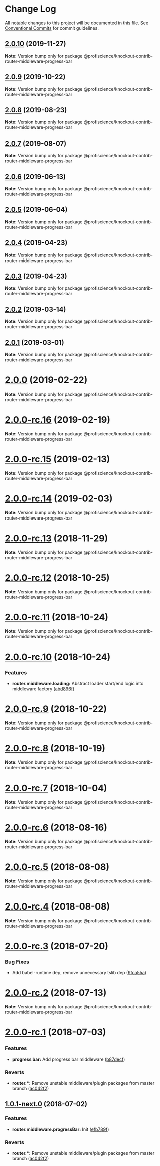 # Change Log

All notable changes to this project will be documented in this file.
See [Conventional Commits](https://conventionalcommits.org) for commit guidelines.

## [2.0.10](https://github.com/Profiscience/knockout-contrib/compare/@profiscience/knockout-contrib-router-middleware-progress-bar@2.0.9...@profiscience/knockout-contrib-router-middleware-progress-bar@2.0.10) (2019-11-27)

**Note:** Version bump only for package @profiscience/knockout-contrib-router-middleware-progress-bar





## [2.0.9](https://github.com/Profiscience/knockout-contrib/compare/@profiscience/knockout-contrib-router-middleware-progress-bar@2.0.8...@profiscience/knockout-contrib-router-middleware-progress-bar@2.0.9) (2019-10-22)

**Note:** Version bump only for package @profiscience/knockout-contrib-router-middleware-progress-bar





## [2.0.8](https://github.com/Profiscience/knockout-contrib/compare/@profiscience/knockout-contrib-router-middleware-progress-bar@2.0.7...@profiscience/knockout-contrib-router-middleware-progress-bar@2.0.8) (2019-08-23)

**Note:** Version bump only for package @profiscience/knockout-contrib-router-middleware-progress-bar





## [2.0.7](https://github.com/Profiscience/knockout-contrib/compare/@profiscience/knockout-contrib-router-middleware-progress-bar@2.0.6...@profiscience/knockout-contrib-router-middleware-progress-bar@2.0.7) (2019-08-07)

**Note:** Version bump only for package @profiscience/knockout-contrib-router-middleware-progress-bar

## [2.0.6](https://github.com/Profiscience/knockout-contrib/compare/@profiscience/knockout-contrib-router-middleware-progress-bar@2.0.5...@profiscience/knockout-contrib-router-middleware-progress-bar@2.0.6) (2019-06-13)

**Note:** Version bump only for package @profiscience/knockout-contrib-router-middleware-progress-bar

## [2.0.5](https://github.com/Profiscience/knockout-contrib/compare/@profiscience/knockout-contrib-router-middleware-progress-bar@2.0.4...@profiscience/knockout-contrib-router-middleware-progress-bar@2.0.5) (2019-06-04)

**Note:** Version bump only for package @profiscience/knockout-contrib-router-middleware-progress-bar

## [2.0.4](https://github.com/Profiscience/knockout-contrib/compare/@profiscience/knockout-contrib-router-middleware-progress-bar@2.0.3...@profiscience/knockout-contrib-router-middleware-progress-bar@2.0.4) (2019-04-23)

**Note:** Version bump only for package @profiscience/knockout-contrib-router-middleware-progress-bar

## [2.0.3](https://github.com/Profiscience/knockout-contrib/compare/@profiscience/knockout-contrib-router-middleware-progress-bar@2.0.2...@profiscience/knockout-contrib-router-middleware-progress-bar@2.0.3) (2019-04-23)

**Note:** Version bump only for package @profiscience/knockout-contrib-router-middleware-progress-bar

## [2.0.2](https://github.com/Profiscience/knockout-contrib/compare/@profiscience/knockout-contrib-router-middleware-progress-bar@2.0.1...@profiscience/knockout-contrib-router-middleware-progress-bar@2.0.2) (2019-03-14)

**Note:** Version bump only for package @profiscience/knockout-contrib-router-middleware-progress-bar

## [2.0.1](https://github.com/Profiscience/knockout-contrib/compare/@profiscience/knockout-contrib-router-middleware-progress-bar@2.0.0...@profiscience/knockout-contrib-router-middleware-progress-bar@2.0.1) (2019-03-01)

**Note:** Version bump only for package @profiscience/knockout-contrib-router-middleware-progress-bar

# [2.0.0](https://github.com/Profiscience/knockout-contrib/compare/@profiscience/knockout-contrib-router-middleware-progress-bar@2.0.0-rc.16...@profiscience/knockout-contrib-router-middleware-progress-bar@2.0.0) (2019-02-22)

**Note:** Version bump only for package @profiscience/knockout-contrib-router-middleware-progress-bar

# [2.0.0-rc.16](https://github.com/Profiscience/knockout-contrib/compare/@profiscience/knockout-contrib-router-middleware-progress-bar@2.0.0-rc.15...@profiscience/knockout-contrib-router-middleware-progress-bar@2.0.0-rc.16) (2019-02-19)

**Note:** Version bump only for package @profiscience/knockout-contrib-router-middleware-progress-bar

# [2.0.0-rc.15](https://github.com/Profiscience/knockout-contrib/compare/@profiscience/knockout-contrib-router-middleware-progress-bar@2.0.0-rc.14...@profiscience/knockout-contrib-router-middleware-progress-bar@2.0.0-rc.15) (2019-02-13)

**Note:** Version bump only for package @profiscience/knockout-contrib-router-middleware-progress-bar

# [2.0.0-rc.14](https://github.com/Profiscience/knockout-contrib/compare/@profiscience/knockout-contrib-router-middleware-progress-bar@2.0.0-rc.13...@profiscience/knockout-contrib-router-middleware-progress-bar@2.0.0-rc.14) (2019-02-03)

**Note:** Version bump only for package @profiscience/knockout-contrib-router-middleware-progress-bar

# [2.0.0-rc.13](https://github.com/Profiscience/knockout-contrib/compare/@profiscience/knockout-contrib-router-middleware-progress-bar@2.0.0-rc.12...@profiscience/knockout-contrib-router-middleware-progress-bar@2.0.0-rc.13) (2018-11-29)

**Note:** Version bump only for package @profiscience/knockout-contrib-router-middleware-progress-bar

# [2.0.0-rc.12](https://github.com/Profiscience/knockout-contrib/compare/@profiscience/knockout-contrib-router-middleware-progress-bar@2.0.0-rc.11...@profiscience/knockout-contrib-router-middleware-progress-bar@2.0.0-rc.12) (2018-10-25)

**Note:** Version bump only for package @profiscience/knockout-contrib-router-middleware-progress-bar

# [2.0.0-rc.11](https://github.com/Profiscience/knockout-contrib/compare/@profiscience/knockout-contrib-router-middleware-progress-bar@2.0.0-rc.10...@profiscience/knockout-contrib-router-middleware-progress-bar@2.0.0-rc.11) (2018-10-24)

**Note:** Version bump only for package @profiscience/knockout-contrib-router-middleware-progress-bar

# [2.0.0-rc.10](https://github.com/Profiscience/knockout-contrib/compare/@profiscience/knockout-contrib-router-middleware-progress-bar@2.0.0-rc.9...@profiscience/knockout-contrib-router-middleware-progress-bar@2.0.0-rc.10) (2018-10-24)

### Features

- **router.middleware.loading:** Abstract loader start/end logic into middleware factory ([abd896f](https://github.com/Profiscience/knockout-contrib/commit/abd896f))

# [2.0.0-rc.9](https://github.com/Profiscience/knockout-contrib/compare/@profiscience/knockout-contrib-router-middleware-progress-bar@2.0.0-rc.8...@profiscience/knockout-contrib-router-middleware-progress-bar@2.0.0-rc.9) (2018-10-22)

**Note:** Version bump only for package @profiscience/knockout-contrib-router-middleware-progress-bar

# [2.0.0-rc.8](https://github.com/Profiscience/knockout-contrib/compare/@profiscience/knockout-contrib-router-middleware-progress-bar@2.0.0-rc.7...@profiscience/knockout-contrib-router-middleware-progress-bar@2.0.0-rc.8) (2018-10-19)

**Note:** Version bump only for package @profiscience/knockout-contrib-router-middleware-progress-bar

<a name="2.0.0-rc.7"></a>

# [2.0.0-rc.7](https://github.com/Profiscience/knockout-contrib/compare/@profiscience/knockout-contrib-router-middleware-progress-bar@2.0.0-rc.6...@profiscience/knockout-contrib-router-middleware-progress-bar@2.0.0-rc.7) (2018-10-04)

**Note:** Version bump only for package @profiscience/knockout-contrib-router-middleware-progress-bar

<a name="2.0.0-rc.6"></a>

# [2.0.0-rc.6](https://github.com/Profiscience/knockout-contrib/compare/@profiscience/knockout-contrib-router-middleware-progress-bar@2.0.0-rc.5...@profiscience/knockout-contrib-router-middleware-progress-bar@2.0.0-rc.6) (2018-08-16)

**Note:** Version bump only for package @profiscience/knockout-contrib-router-middleware-progress-bar

<a name="2.0.0-rc.5"></a>

# [2.0.0-rc.5](https://github.com/Profiscience/knockout-contrib/compare/@profiscience/knockout-contrib-router-middleware-progress-bar@2.0.0-rc.4...@profiscience/knockout-contrib-router-middleware-progress-bar@2.0.0-rc.5) (2018-08-08)

**Note:** Version bump only for package @profiscience/knockout-contrib-router-middleware-progress-bar

<a name="2.0.0-rc.4"></a>

# [2.0.0-rc.4](https://github.com/Profiscience/knockout-contrib/compare/@profiscience/knockout-contrib-router-middleware-progress-bar@2.0.0-rc.3...@profiscience/knockout-contrib-router-middleware-progress-bar@2.0.0-rc.4) (2018-08-08)

**Note:** Version bump only for package @profiscience/knockout-contrib-router-middleware-progress-bar

<a name="2.0.0-rc.3"></a>

# [2.0.0-rc.3](https://github.com/Profiscience/knockout-contrib/compare/@profiscience/knockout-contrib-router-middleware-progress-bar@2.0.0-rc.2...@profiscience/knockout-contrib-router-middleware-progress-bar@2.0.0-rc.3) (2018-07-20)

### Bug Fixes

- Add babel-runtime dep, remove unnecessary tslib dep ([9fca55a](https://github.com/Profiscience/knockout-contrib/commit/9fca55a))

<a name="2.0.0-rc.2"></a>

# [2.0.0-rc.2](https://github.com/Profiscience/knockout-contrib/compare/@profiscience/knockout-contrib-router-middleware-progress-bar@2.0.0-rc.1...@profiscience/knockout-contrib-router-middleware-progress-bar@2.0.0-rc.2) (2018-07-13)

**Note:** Version bump only for package @profiscience/knockout-contrib-router-middleware-progress-bar

<a name="2.0.0-rc.1"></a>

# [2.0.0-rc.1](https://github.com/Profiscience/knockout-contrib/compare/@profiscience/knockout-contrib-router-middleware-progress-bar@1.0.0-alpha.11...@profiscience/knockout-contrib-router-middleware-progress-bar@2.0.0-rc.1) (2018-07-03)

### Features

- **progress bar:** Add progress bar middleware ([b87decf](https://github.com/Profiscience/knockout-contrib/commit/b87decf))

### Reverts

- **router.\*:** Remove unstable middleware/plugin packages from master branch ([ac042f2](https://github.com/Profiscience/knockout-contrib/commit/ac042f2))

<a name="1.0.1-next.0"></a>

## [1.0.1-next.0](https://github.com/Profiscience/knockout-contrib/compare/@profiscience/knockout-contrib-router-middleware-progress-bar@1.0.0-alpha.11...@profiscience/knockout-contrib-router-middleware-progress-bar@1.0.1-next.0) (2018-07-02)

### Features

- **router.middleware.progressBar:** Init ([efb789f](https://github.com/Profiscience/knockout-contrib/commit/efb789f))

### Reverts

- **router.\*:** Remove unstable middleware/plugin packages from master branch ([ac042f2](https://github.com/Profiscience/knockout-contrib/commit/ac042f2))
